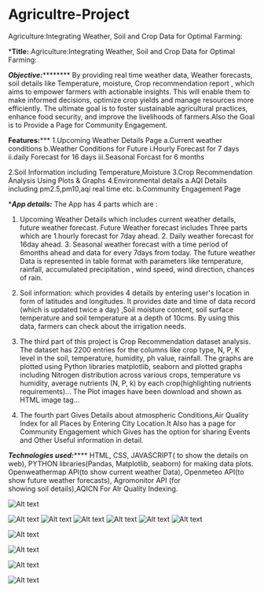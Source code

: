 # Agricultre-Project
Agriculture:Integrating Weather, Soil and Crop Data for Optimal Farming:

*******************Title:******************
Agriculture:Integrating Weather, Soil and Crop Data for Optimal Farming:

*****************Objective:*************************
By providing real time weather data, Weather forecasts, soil details like Temperature, moisture, Crop  recommendation report , which aims to empower farmers with actionable insights. This will enable them to make informed decisions, optimize crop yields and manage resources more efficiently. The ultimate goal is to foster sustainable agricultural practices, enhance food security, and improve the livelihoods of farmers.Also the Goal is to Provide a Page for Community Engagement.

********************Features:***********************
1.Upcoming Weather Details Page
 a.Current weather conditions
 b.Weather Conditions for Future
  i.Hourly Forecast for 7 days
  ii.daily Forecast for 16 days
  iii.Seasonal Forcast for 6 months

2.Soil Information including Temperature,Moisture
3.Crop Recommendation Analysis Using Plots & Graphs
4.Environmental details
  a.AQI Details including pm2.5,pm10,aqi real time etc.
  b.Community Engagement Page

****************App details:***************
The App has 4 parts which are :

1. Upcoming Weather Details which includes current weather details, future weather forecast. Future Weather forecast includes Three parts which are 1.hourly forecast for 7day ahead. 2. Daily weather forecast for 16day ahead. 3. Seasonal weather forecast with a time period of 6months ahead and data for every 7days from today. The future weather Data is represented in table format with parameters like temperature, rainfall, accumulated precipitation , wind speed, wind direction,
chances of rain.

2. Soil information: which provides 4 details by entering user's location in form of latitudes and longitudes. It provides date and time of data record (which is updated twice a day) ,Soil moisture content, soil surface temperature and soil temperature at a depth of 10cms. By using this data, farmers can check about the irrigation needs.

3. The third part of this project is Crop Recommendation dataset analysis. The dataset has 2200 entries for the columns like crop type, N, P, K level in the soil, temperature, humidity, ph value, rainfall. The graphs are plotted using Python libraries matplotlib, seaborn and plotted graphs including Nitrogen distribution across various crops, temperature vs humidity, average nutrients (N, P, k) by each crop(highlighting nutrients requirements)... The Plot images have been download and shown as HTML image tag...

4. The fourth part Gives Details about atmospheric Conditions,Air Quality Index for all Places by Entering City Location.It Also has a page for Community Engagement which Gives has the option for sharing Events and Other Useful information in detail.

*************Technologies used:*****************
HTML, CSS, JAVASCRIPT( to show the details on web), PYTHON libraries(Pandas, Matplotlib, seaborn) for making data plots.
Openweathermap API(to show current weather Data), Openmeteo API(to show future weather forecasts), Agromonitor API (for showing soil details),AQICN For AIr Quality Indexing.


![Alt text](Agriculture_Final\Agromonitor-Agriculture_Beneficial-App\ScreenShots_Project\i11.png)

![Alt text](Agriculture_Final\Agromonitor-Agriculture_Beneficial-App\ScreenShots_Project\i1.png)
![Alt text](Agriculture_Final\Agromonitor-Agriculture_Beneficial-App\ScreenShots_Project\i2.png)
![Alt text](Agriculture_Final\Agromonitor-Agriculture_Beneficial-App\ScreenShots_Project\i3.png)
![Alt text](Agriculture_Final\Agromonitor-Agriculture_Beneficial-App\ScreenShots_Project\i4.png)
![Alt text](Agriculture_Final\Agromonitor-Agriculture_Beneficial-App\ScreenShots_Project\i5.png)
![Alt text](Agriculture_Final\Agromonitor-Agriculture_Beneficial-App\ScreenShots_Project\i6.png)

![Alt text](Agriculture_Final\Agromonitor-Agriculture_Beneficial-App\ScreenShots_Project\i7.png)

![Alt text](Agriculture_Final\Agromonitor-Agriculture_Beneficial-App\ScreenShots_Project\i8.png)

![Alt text](Agriculture_Final\Agromonitor-Agriculture_Beneficial-App\ScreenShots_Project\i9.png)

![Alt text](Agriculture_Final\Agromonitor-Agriculture_Beneficial-App\ScreenShots_Project\i10.png)

